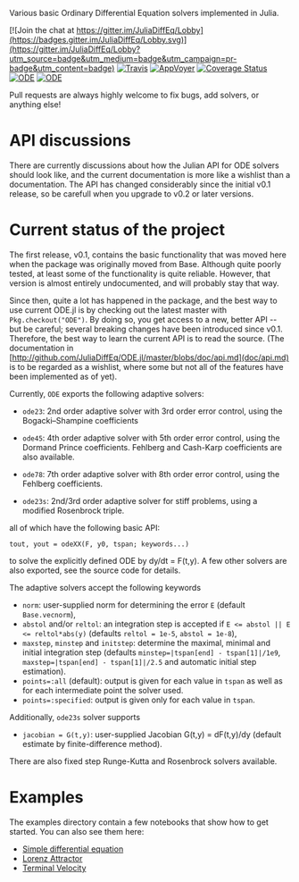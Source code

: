 Various basic Ordinary Differential Equation solvers implemented in Julia.

[![Join the chat at https://gitter.im/JuliaDiffEq/Lobby](https://badges.gitter.im/JuliaDiffEq/Lobby.svg)](https://gitter.im/JuliaDiffEq/Lobby?utm_source=badge&utm_medium=badge&utm_campaign=pr-badge&utm_content=badge) 
[![Travis](https://travis-ci.org/JuliaDiffEq/ODE.jl.svg?branch=master)](https://travis-ci.org/JuliaDiffEq/ODE.jl)
[![AppVoyer](https://ci.appveyor.com/api/projects/status/mue0n1yhlxq4ok8d/branch/master?svg=true)](https://ci.appveyor.com/project/ChrisRackauckas/ode-jl/branch/master)
[![Coverage Status](https://img.shields.io/coveralls/JuliaDiffEq/ODE.jl.svg)](https://coveralls.io/r/JuliaDiffEq/ODE.jl)
[![ODE](http://pkg.julialang.org/badges/ODE_0.4.svg)](http://pkg.julialang.org/?pkg=ODE)
[![ODE](http://pkg.julialang.org/badges/ODE_0.5.svg)](http://pkg.julialang.org/?pkg=ODE)

Pull requests are always highly welcome to fix bugs, add solvers, or anything else!

# API discussions
There are currently discussions about how the Julian API for ODE solvers should look like, and the current documentation is more like a wishlist than a documentation. The API has changed considerably since the initial v0.1 release, so be carefull when you upgrade to v0.2 or later versions.

# Current status of the project

The first release, v0.1, contains the basic functionality that was moved here when the package was originally moved from Base. Although quite poorly tested, at least some of the functionality is quite reliable. However, that version is almost entirely undocumented, and will probably stay that way.

Since then, quite a lot has happened in the package, and the best way to use current ODE.jl is by checking out the latest master with `Pkg.checkout("ODE")`. By doing so, you get access to a new, better API -- but be careful; several breaking changes have been introduced since v0.1. Therefore, the best way to learn the current API is to read the source. (The documentation in [http://github.com/JuliaDiffEq/ODE.jl/master/blobs/doc/api.md](doc/api.md) is to be regarded as a wishlist, where some but not all of the features have been implemented as of yet).

Currently, `ODE` exports the following adaptive solvers:

* `ode23`: 2nd order adaptive solver with 3rd order error control, using the Bogacki–Shampine coefficients
* `ode45`: 4th order adaptive solver with 5th order error control, using the Dormand Prince coefficients. Fehlberg and Cash-Karp coefficients are also available.
* `ode78`: 7th order adaptive solver with 8th order error control, using the Fehlberg coefficients.

* `ode23s`: 2nd/3rd order adaptive solver for stiff problems, using a modified Rosenbrock triple.

all of which have the following basic API:

    tout, yout = odeXX(F, y0, tspan; keywords...)

to solve the explicitly defined ODE by dy/dt = F(t,y). A few other solvers are also exported, see the source code for details.

The adaptive solvers accept the following keywords
- `norm`: user-supplied norm for determining the error `E` (default `Base.vecnorm`),
- `abstol` and/or `reltol`: an integration step is accepted if `E <= abstol || E <= reltol*abs(y)` (defaults `reltol = 1e-5`, `abstol = 1e-8`),
- `maxstep`, `minstep` and `initstep`: determine the maximal, minimal and initial integration step (defaults `minstep=|tspan[end] - tspan[1]|/1e9`, `maxstep=|tspan[end] - tspan[1]|/2.5` and automatic initial step estimation).
- `points=:all` (default): output is given for each value in `tspan` as well as for each intermediate point the solver used.
- `points=:specified`: output is given only for each value in `tspan`.

Additionally, `ode23s` solver supports
- `jacobian = G(t,y)`: user-supplied Jacobian G(t,y) = dF(t,y)/dy (default estimate by finite-difference method).

There are also fixed step Runge-Kutta and Rosenbrock solvers available.

# Examples
The examples directory contain a few notebooks that show how to get started. You can also see them here:
* [Simple differential equation](http://nbviewer.jupyter.org/github/JuliaLang/ODE.jl/blob/master/examples/Simple_Differential_Equation.ipynb)
* [Lorenz Attractor](http://nbviewer.jupyter.org/github/JuliaLang/ODE.jl/blob/master/examples/Lorenz_Attractor.ipynb)
* [Terminal Velocity](http://nbviewer.jupyter.org/github/JuliaLang/ODE.jl/blob/master/examples/Terminal_Velocity.ipynb)
